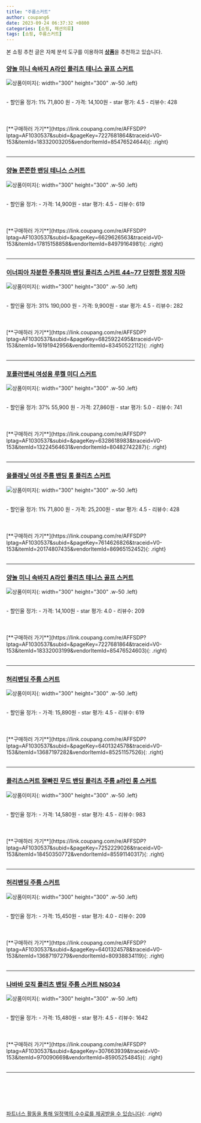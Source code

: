 ```yaml
---
title: "주름스커트"
author: coupang6
date: 2023-09-24 06:37:32 +0800
categories: [쇼핑, 패션의류]
tags: [쇼핑, 주름스커트]
---
```


본 쇼핑 추천 글은 자체 분석 도구를 이용하여 [**상품**](https://link.coupang.com/a/bao1ui)을 추천하고 있습니다.

### [양놀 미니 속바지 A라인 플리츠 테니스 골프 스커트](https://link.coupang.com/re/AFFSDP?lptag=AF1030537&subid=&pageKey=7227681864&traceid=V0-153&itemId=18332003205&vendorItemId=85476524644)

![상품이미지](https://thumbnail9.coupangcdn.com/thumbnails/remote/230x230ex/image/rs_quotation_api/hhkxxcj6/3c54297cd30f469fad0ce7f4a12e5adf.jpg){: width="300" height="300" .w-50 .left}


<br>
- 할인율 정가: 1%  71,800   원
- 가격: 14,100원
- star 평가: 4.5
- 리뷰수: 428
<br>
<br>
<br>
<br>
[**구매하러 가기**](https://link.coupang.com/re/AFFSDP?lptag=AF1030537&subid=&pageKey=7227681864&traceid=V0-153&itemId=18332003205&vendorItemId=85476524644){: .right}
<br>
<br>

---

### [양놀 쫀쫀한 밴딩 테니스 스커트](https://link.coupang.com/re/AFFSDP?lptag=AF1030537&subid=&pageKey=6629626563&traceid=V0-153&itemId=17815158858&vendorItemId=84979164981)

![상품이미지](https://thumbnail8.coupangcdn.com/thumbnails/remote/230x230ex/image/vendor_inventory/1562/4d780a6f493ee254d3a9833ef01284e165e950c59198f3018cec469ce417.jpg){: width="300" height="300" .w-50 .left}


<br>
- 할인율 정가: 
- 가격: 14,900원
- star 평가: 4.5
- 리뷰수: 619
<br>
<br>
<br>
<br>
[**구매하러 가기**](https://link.coupang.com/re/AFFSDP?lptag=AF1030537&subid=&pageKey=6629626563&traceid=V0-153&itemId=17815158858&vendorItemId=84979164981){: .right}
<br>
<br>

---

### [이너피아 차분한 주름치마 밴딩 플리츠 스커트 44~77 단정한 정장 치마](https://link.coupang.com/re/AFFSDP?lptag=AF1030537&subid=&pageKey=6825922495&traceid=V0-153&itemId=16191942956&vendorItemId=83450522112)

![상품이미지](https://thumbnail6.coupangcdn.com/thumbnails/remote/230x230ex/image/vendor_inventory/96f5/4ce3173d881664d7987ba533e07ccf7b93cc70a5a56683a18f8e22452f02.jpg){: width="300" height="300" .w-50 .left}


<br>
- 할인율 정가: 31%  190,000   원
- 가격: 9,900원
- star 평가: 4.5
- 리뷰수: 282
<br>
<br>
<br>
<br>
[**구매하러 가기**](https://link.coupang.com/re/AFFSDP?lptag=AF1030537&subid=&pageKey=6825922495&traceid=V0-153&itemId=16191942956&vendorItemId=83450522112){: .right}
<br>
<br>

---

### [포플러앤씨 여성용 루켈 미디 스커트](https://link.coupang.com/re/AFFSDP?lptag=AF1030537&subid=&pageKey=6328618983&traceid=V0-153&itemId=13224564631&vendorItemId=80482742287)

![상품이미지](https://thumbnail6.coupangcdn.com/thumbnails/remote/230x230ex/image/rs_quotation_api/ncqd9nsu/45513b3e9b824efbb2527d2be15a30e8.jpg){: width="300" height="300" .w-50 .left}


<br>
- 할인율 정가: 37%  55,900   원
- 가격: 27,860원
- star 평가: 5.0
- 리뷰수: 741
<br>
<br>
<br>
<br>
[**구매하러 가기**](https://link.coupang.com/re/AFFSDP?lptag=AF1030537&subid=&pageKey=6328618983&traceid=V0-153&itemId=13224564631&vendorItemId=80482742287){: .right}
<br>
<br>

---

### [올플래닛 여성 주름 밴딩 롱 플리츠 스커트](https://link.coupang.com/re/AFFSDP?lptag=AF1030537&subid=&pageKey=7614626826&traceid=V0-153&itemId=20174807435&vendorItemId=86965152452)

![상품이미지](https://thumbnail6.coupangcdn.com/thumbnails/remote/230x230ex/image/vendor_inventory/2f19/a9b2c52dda4bee3873a68e0d30831a628d99bbdab080b0d5244cbe7df66e.jpg){: width="300" height="300" .w-50 .left}


<br>
- 할인율 정가: 1%  71,800   원
- 가격: 25,200원
- star 평가: 4.5
- 리뷰수: 428
<br>
<br>
<br>
<br>
[**구매하러 가기**](https://link.coupang.com/re/AFFSDP?lptag=AF1030537&subid=&pageKey=7614626826&traceid=V0-153&itemId=20174807435&vendorItemId=86965152452){: .right}
<br>
<br>

---

### [양놀 미니 속바지 A라인 플리츠 테니스 골프 스커트](https://link.coupang.com/re/AFFSDP?lptag=AF1030537&subid=&pageKey=7227681864&traceid=V0-153&itemId=18332003199&vendorItemId=85476524603)

![상품이미지](https://thumbnail6.coupangcdn.com/thumbnails/remote/230x230ex/image/rs_quotation_api/gzpkhvzy/b6fb8b92bf504cb591279ae15038f25a.JPG){: width="300" height="300" .w-50 .left}


<br>
- 할인율 정가: 
- 가격: 14,100원
- star 평가: 4.0
- 리뷰수: 209
<br>
<br>
<br>
<br>
[**구매하러 가기**](https://link.coupang.com/re/AFFSDP?lptag=AF1030537&subid=&pageKey=7227681864&traceid=V0-153&itemId=18332003199&vendorItemId=85476524603){: .right}
<br>
<br>

---

### [허리밴딩 주름 스커트](https://link.coupang.com/re/AFFSDP?lptag=AF1030537&subid=&pageKey=6401324578&traceid=V0-153&itemId=13687197282&vendorItemId=85251157526)

![상품이미지](https://thumbnail7.coupangcdn.com/thumbnails/remote/230x230ex/image/vendor_inventory/08e3/cf9b23e4c13ed6f601b04c820f67bb27d60ac0690e7382423eb45bb0becb.jpg){: width="300" height="300" .w-50 .left}


<br>
- 할인율 정가: 
- 가격: 15,890원
- star 평가: 4.5
- 리뷰수: 619
<br>
<br>
<br>
<br>
[**구매하러 가기**](https://link.coupang.com/re/AFFSDP?lptag=AF1030537&subid=&pageKey=6401324578&traceid=V0-153&itemId=13687197282&vendorItemId=85251157526){: .right}
<br>
<br>

---

### [플리츠스커트 잘빠진 무드 밴딩 플리츠 주름 a라인 롱 스커트](https://link.coupang.com/re/AFFSDP?lptag=AF1030537&subid=&pageKey=7252229026&traceid=V0-153&itemId=18450350772&vendorItemId=85591140317)

![상품이미지](https://thumbnail6.coupangcdn.com/thumbnails/remote/230x230ex/image/vendor_inventory/9b69/768b39c8877a65ba1a0df65b65f0830d30f4f3019f7913691bcbd3c276f3.jpg){: width="300" height="300" .w-50 .left}


<br>
- 할인율 정가: 
- 가격: 14,580원
- star 평가: 4.5
- 리뷰수: 983
<br>
<br>
<br>
<br>
[**구매하러 가기**](https://link.coupang.com/re/AFFSDP?lptag=AF1030537&subid=&pageKey=7252229026&traceid=V0-153&itemId=18450350772&vendorItemId=85591140317){: .right}
<br>
<br>

---

### [허리밴딩 주름 스커트](https://link.coupang.com/re/AFFSDP?lptag=AF1030537&subid=&pageKey=6401324578&traceid=V0-153&itemId=13687197279&vendorItemId=80938834119)

![상품이미지](https://thumbnail7.coupangcdn.com/thumbnails/remote/230x230ex/image/vendor_inventory/7b25/b443115ea83fecb0690258a0ff2bcaa5a490c84b8021e281db047265cd9a.jpg){: width="300" height="300" .w-50 .left}


<br>
- 할인율 정가: 
- 가격: 15,450원
- star 평가: 4.0
- 리뷰수: 209
<br>
<br>
<br>
<br>
[**구매하러 가기**](https://link.coupang.com/re/AFFSDP?lptag=AF1030537&subid=&pageKey=6401324578&traceid=V0-153&itemId=13687197279&vendorItemId=80938834119){: .right}
<br>
<br>

---

### [나바바 모직 플리츠 밴딩 주름 스커트 NS034](https://link.coupang.com/re/AFFSDP?lptag=AF1030537&subid=&pageKey=307663939&traceid=V0-153&itemId=970090669&vendorItemId=85905254845)

![상품이미지](https://thumbnail6.coupangcdn.com/thumbnails/remote/230x230ex/image/vendor_inventory/5581/132892cd2dd2b3c03683fda9aed9cd1581e58b9207665ecc5e4d0f3e2692.jpg){: width="300" height="300" .w-50 .left}


<br>
- 할인율 정가: 
- 가격: 15,480원
- star 평가: 4.5
- 리뷰수: 1642
<br>
<br>
<br>
<br>
[**구매하러 가기**](https://link.coupang.com/re/AFFSDP?lptag=AF1030537&subid=&pageKey=307663939&traceid=V0-153&itemId=970090669&vendorItemId=85905254845){: .right}
<br>
<br>

---
<br><br><br><br><br> [파트너스 활동을 통해 일정액의 수수료를 제공받을 수 있습니다](https://link.coupang.com/a/bao1ui){: .right}